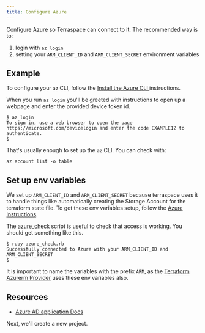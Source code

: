 ```yaml
---
title: Configure Azure
---
```


Configure Azure so Terraspace can connect to it. The recommended way is to:

1. login with `az login`
2. setting your `ARM_CLIENT_ID` and `ARM_CLIENT_SECRET` environment variables

## Example

To configure your `az` CLI, follow the [Install the Azure CLI
](https://docs.microsoft.com/en-us/cli/azure/install-azure-cli?view=azure-cli-latest) instructions.

When you run `az login` you'll be greeted with instructions to open up a webpage and enter the provided device token id.

    $ az login
    To sign in, use a web browser to open the page https://microsoft.com/devicelogin and enter the code EXAMPLE12 to authenticate.
    $

That's usually enough to set up the `az` CLI. You can check with:

    az account list -o table

## Set up env variables

We set up `ARM_CLIENT_ID` and `ARM_CLIENT_SECRET` because terraspace uses it to handle things like automatically creating the Storage Account for the terraform state file.  To get these env variables setup, follow the [Azure Instructions](https://docs.microsoft.com/en-us/azure/active-directory/develop/howto-create-service-principal-portal).

The [azure_check](https://github.com/boltops-tools/azure_check) script is useful to check that access is working. You should get something like this.

    $ ruby azure_check.rb
    Successfully connected to Azure with your ARM_CLIENT_ID and ARM_CLIENT_SECRET
    $

It is important to name the variables with the prefix `ARM`, as the [Terraform Azurerm Provider](https://www.terraform.io/docs/providers/azurerm/guides/service_principal_client_secret.html) uses these env variables also.

## Resources

* [Azure AD application Docs](https://docs.microsoft.com/en-us/azure/active-directory/develop/howto-create-service-principal-portal)

Next, we'll create a new project.
